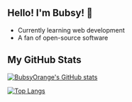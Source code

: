## Hello! I'm Bubsy! :wave:
- Currently learning web development
- A fan of open-source software
## My GitHub Stats
[![BubsyOrange's GitHub stats](https://github-readme-stats.vercel.app/api?username=BubsyOrange)](https://github.com/BubsyOrange/github-readme-stats)

[![Top Langs](https://github-readme-stats.vercel.app/api/top-langs/?username=BubsyOrange&layout=compact)](https://github.com/BubsyOrange/github-readme-stats)
